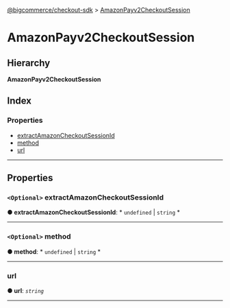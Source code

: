 [@bigcommerce/checkout-sdk](../README.md) > [AmazonPayv2CheckoutSession](../interfaces/amazonpayv2checkoutsession.md)

# AmazonPayv2CheckoutSession

## Hierarchy

**AmazonPayv2CheckoutSession**

## Index

### Properties

* [extractAmazonCheckoutSessionId](amazonpayv2checkoutsession.md#extractamazoncheckoutsessionid)
* [method](amazonpayv2checkoutsession.md#method)
* [url](amazonpayv2checkoutsession.md#url)

---

## Properties

<a id="extractamazoncheckoutsessionid"></a>

### `<Optional>` extractAmazonCheckoutSessionId

**● extractAmazonCheckoutSessionId**: * `undefined` &#124; `string`
*

___
<a id="method"></a>

### `<Optional>` method

**● method**: * `undefined` &#124; `string`
*

___
<a id="url"></a>

###  url

**● url**: *`string`*

___

